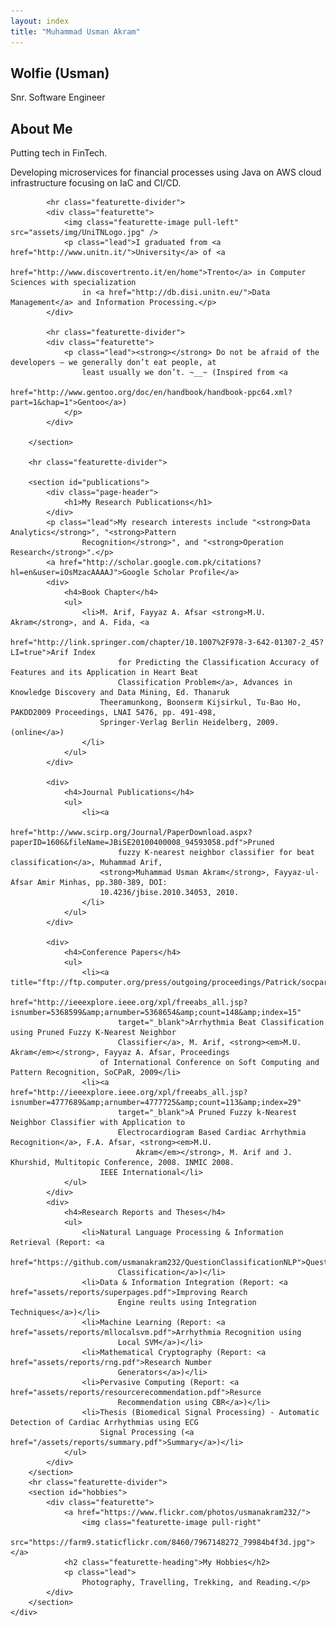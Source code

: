 ```yaml
---
layout: index
title: "Muhammad Usman Akram"
---
```


<div class="content" id="page">
    <div class="container">
        <section id="about">
            <div class="page-header">
            <h1>Wolfie (Usman)</h1>
            <p>Snr. Software Engineer</p>
            <h2 class="featurette-heading">About Me</h2>
            </div>
            <div class="featurette">
                <p class="lead">Putting tech in FinTech.</p>
                <p>Developing microservices for financial processes using Java on AWS cloud infrastructure focusing on IaC and CI/CD.</p>
            </div>

            <hr class="featurette-divider">
            <div class="featurette">
                <img class="featurette-image pull-left" src="assets/img/UniTNLogo.jpg" />
                <p class="lead">I graduated from <a href="http://www.unitn.it/">University</a> of <a
                        href="http://www.discovertrento.it/en/home">Trento</a> in Computer Sciences with specialization
                    in <a href="http://db.disi.unitn.eu/">Data Management</a> and Information Processing.</p>
            </div>

            <hr class="featurette-divider">
            <div class="featurette">
                <p class="lead"><strong></strong> Do not be afraid of the developers — we generally don’t eat people, at
                    least usually we don’t. ~__~ (Inspired from <a
                        href="http://www.gentoo.org/doc/en/handbook/handbook-ppc64.xml?part=1&chap=1">Gentoo</a>)
                </p>
            </div>

        </section>

        <hr class="featurette-divider">

        <section id="publications">
            <div class="page-header">
                <h1>My Research Publications</h1>
            </div>
            <p class="lead">My research interests include "<strong>Data Analytics</strong>", "<strong>Pattern
                    Recognition</strong>", and "<strong>Operation Research</strong>".</p>
            <a href="http://scholar.google.com.pk/citations?hl=en&user=iOsMzacAAAAJ">Google Scholar Profile</a>
            <div>
                <h4>Book Chapter</h4>
                <ul>
                    <li>M. Arif, Fayyaz A. Afsar <strong>M.U. Akram</strong>, and A. Fida, <a
                            href="http://link.springer.com/chapter/10.1007%2F978-3-642-01307-2_45?LI=true">Arif Index
                            for Predicting the Classification Accuracy of Features and its Application in Heart Beat
                            Classification Problem</a>, Advances in Knowledge Discovery and Data Mining, Ed. Thanaruk
                        Theeramunkong, Boonserm Kijsirkul, Tu-Bao Ho, PAKDD2009 Proceedings, LNAI 5476, pp. 491-498,
                        Springer-Verlag Berlin Heidelberg, 2009. (online</a>)
                    </li>
                </ul>
            </div>

            <div>
                <h4>Journal Publications</h4>
                <ul>
                    <li><a
                            href="http://www.scirp.org/Journal/PaperDownload.aspx?paperID=1606&fileName=JBiSE20100400008_94593058.pdf">Pruned
                            fuzzy K-nearest neighbor classifier for beat classification</a>, Muhammad Arif,
                        <strong>Muhammad Usman Akram</strong>, Fayyaz-ul-Afsar Amir Minhas, pp.380-389, DOI:
                        10.4236/jbise.2010.34053, 2010.
                    </li>
                </ul>
            </div>

            <div>
                <h4>Conference Papers</h4>
                <ul>
                    <li><a title="ftp://ftp.computer.org/press/outgoing/proceedings/Patrick/socpar09/data/3879a037.pdf"
                            href="http://ieeexplore.ieee.org/xpl/freeabs_all.jsp?isnumber=5368599&amp;arnumber=5368654&amp;count=148&amp;index=15"
                            target="_blank">Arrhythmia Beat Classification using Pruned Fuzzy K-Nearest Neighbor
                            Classifier</a>, M. Arif, <strong><em>M.U. Akram</em></strong>, Fayyaz A. Afsar, Proceedings
                        of International Conference on Soft Computing and Pattern Recognition, SoCPaR, 2009</li>
                    <li><a href="http://ieeexplore.ieee.org/xpl/freeabs_all.jsp?isnumber=4777689&amp;arnumber=4777725&amp;count=113&amp;index=29"
                            target="_blank">A Pruned Fuzzy k-Nearest Neighbor Classifier with Application to
                            Electrocardiogram Based Cardiac Arrhythmia Recognition</a>, F.A. Afsar, <strong><em>M.U.
                                Akram</em></strong>, M. Arif and J. Khurshid, Multitopic Conference, 2008. INMIC 2008.
                        IEEE International</li>
                </ul>
            </div>
            <div>
                <h4>Research Reports and Theses</h4>
                <ul>
                    <li>Natural Language Processing & Information Retrieval (Report: <a
                            href="https://github.com/usmanakram232/QuestionClassificationNLP">Question
                            Classification</a>)</li>
                    <li>Data & Information Integration (Report: <a href="assets/reports/superpages.pdf">Improving Rearch
                            Engine reults using Integration Techniques</a>)</li>
                    <li>Machine Learning (Report: <a href="assets/reports/mllocalsvm.pdf">Arrhythmia Recognition using
                            Local SVM</a>)</li>
                    <li>Mathematical Cryptography (Report: <a href="assets/reports/rng.pdf">Research Number
                            Generators</a>)</li>
                    <li>Pervasive Computing (Report: <a href="assets/reports/resourcerecommendation.pdf">Resurce
                            Recommendation using CBR</a>)</li>
                    <li>Thesis (Biomedical Signal Processing) - Automatic Detection of Cardiac Arrhythmias using ECG
                        Signal Processing (<a href="/assets/reports/summary.pdf">Summary</a>)</li>
                </ul>
            </div>
        </section>
        <hr class="featurette-divider">
        <section id="hobbies">
            <div class="featurette">
                <a href="https://www.flickr.com/photos/usmanakram232/">
                    <img class="featurette-image pull-right"
                        src="https://farm9.staticflickr.com/8460/7967148272_79984b4f3d.jpg"></a>
                <h2 class="featurette-heading">My Hobbies</h2>
                <p class="lead">
                    Photography, Travelling, Trekking, and Reading.</p>
            </div>
        </section>
    </div>
</div>